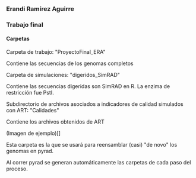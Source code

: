 ### Erandi Ramírez Aguirre

### Trabajo final

#### Carpetas

Carpeta de trabajo: "ProyectoFinal_ERA"

Contiene las secuencias de los genomas completos

Carpeta de simulaciones: "digeridos_SimRAD"

Contiene las secuencias digeridas son SimRAD en R. La enzima de restricción fue PstI.

Subdirectorio de archivos asociados a indicadores de calidad simulados con ART: "Calidades"

Contiene los archivos obtenidos de ART

(Imagen de ejemplo)[]

Esta carpeta es la que se usará para reensamblar (casi) "de novo" los genomas en pyrad.

Al correr pyrad se generan automáticamente las carpetas de cada paso del proceso.

